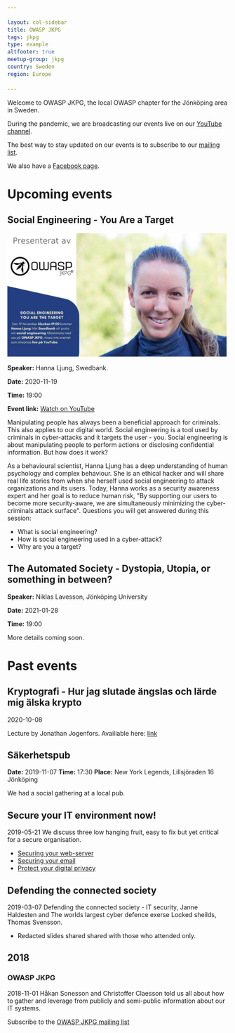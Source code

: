 ```yaml
---

layout: col-sidebar
title: OWASP JKPG
tags: jkpg
type: example
altfooter: true
meetup-group: jkpg
country: Sweden
region: Europe

---
```


Welcome to OWASP JKPG, the local OWASP chapter for the Jönköping area in Sweden.

During the pandemic, we are broadcasting our events live on our [YouTube channel](https://www.youtube.com/channel/UC6WOZS874JpjdA_j6mhtjHQ).

The best way to stay updated on our events is to subscribe to our [mailing list](https://groups.google.com/a/owasp.org/g/jonkoping-chapter).

We also have a [Facebook page](https://www.facebook.com/owaspjkpg/).

# Upcoming events

## Social Engineering - You Are a Target 

<img alt="Social Engineering - You Are a Target" src="assets/images/hanna-ljung-social-engineering.jpg" width="500px"/>

**Speaker:** Hanna Ljung, Swedbank.

**Date:** 2020-11-19

**Time:** 19:00

**Event link:** [Watch on YouTube](https://youtu.be/Wvcd5G01lxo)

Manipulating people has always been a beneficial approach for criminals. This
also applies to our digital world. Social engineering is a tool used by
criminals in cyber-attacks and it targets the user - you. Social engineering is
about manipulating people to perform actions or disclosing confidential
information. But how does it work?

As a behavioural scientist, Hanna Ljung has a deep understanding of human
psychology and complex behaviour. She is an ethical hacker and will share real
life stories from when she herself used social engineering to attack
organizations and its users. Today, Hanna works as a security awareness expert
and her goal is to reduce human risk, "By supporting our users to become more
security-aware, we are simultaneously minimizing the cyber-criminals attack
surface".  Questions you will get answered during this session:

- What is social engineering?
- How is social engineering used in a cyber-attack?
- Why are you a target?

## The Automated Society - Dystopia, Utopia, or something in between?

**Speaker:** Niklas Lavesson, Jönköping University

**Date:** 2021-01-28

**Time:** 19:00

More details coming soon.

# Past events

## Kryptografi - Hur jag slutade ängslas och lärde mig älska krypto 

2020-10-08 

Lecture by Jonathan Jogenfors. Availiable here: [link](https://youtu.be/HEB41hchym0)


## Säkerhetspub

**Date:** 2019-11-07
**Time:** 17:30
**Place:** New York Legends, Lillsjöraden 16 Jönköping

We had a social gathering at a local pub.

## Secure your IT environment now\!

2019-05-21
 We discuss three low hanging fruit,
easy to fix but yet critical for a secure organisation.
  - [Securing your web-server](https://github.com/owaspjkpg/public/blob/master/Mars%2021%2C%202019/Secure%20your%20web%20services.pdf)
  - [Securing your email](https://github.com/owaspjkpg/public/blob/master/Mars%2021%2C%202019/Secure%20your%20email.pdf)
  - [Protect your digital privacy](https://github.com/owaspjkpg/public/blob/master/Mars%2021%2C%202019/Digital%20Privacy.pdf)

## Defending the connected society  
2019-03-07
Defending the connected society - IT security, Janne Haldesten and The
worlds largest cyber defence exerse Locked sheilds, Thomas Svensson.
  - Redacted slides shared shared with those who attended only.

## 2018

### OWASP JKPG
2018-11-01
Håkan Sonesson and Christoffer Claesson told us all about how to gather
and leverage from publicly and semi-public information about our IT
systems.




Subscribe to the [OWASP JKPG mailing list](https://groups.google.com/a/owasp.org/forum/#!forum/jonkoping-chapter)

